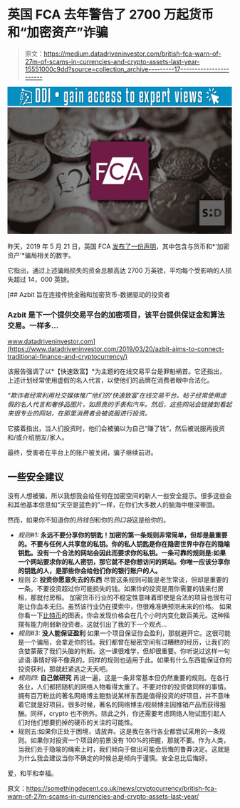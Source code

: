 # 英国 FCA 去年警告了 2700 万起货币和“加密资产”诈骗

> 原文：<https://medium.datadriveninvestor.com/british-fca-warn-of-27m-of-scams-in-currencies-and-crypto-assets-last-year-15551000c9dd?source=collection_archive---------17----------------------->

[![](img/2288c10e7b00ce113b9c89c4c996a5fa.png)](http://www.track.datadriveninvestor.com/1B9E)![](img/3965b2953f1f4745a4d5ed4c8bc8b993.png)

昨天，2019 年 5 月 21 日，英国 FCA [发布了一份声明](https://www.fca.org.uk/news/press-releases/over-27-million-reported-lost-crypto-and-forex-investment-scams)，其中包含与货币和*‘加密资产’*骗局相关的数字。

它指出，通过上述骗局损失的资金总额高达 2700 万英镑，平均每个受影响的人损失超过 14，000 英镑。

[](https://www.datadriveninvestor.com/2019/03/20/azbit-aims-to-connect-traditional-finance-and-cryptocurrency/) [## Azbit 旨在连接传统金融和加密货币-数据驱动的投资者

### Azbit 是下一个提供交易平台的加密项目，该平台提供保证金和算法交易。一样多…

www.datadriveninvestor.com](https://www.datadriveninvestor.com/2019/03/20/azbit-aims-to-connect-traditional-finance-and-cryptocurrency/) 

该报告强调了以*【快速致富】*为主题的在线交易平台是罪魁祸首。它还指出，上述计划经常使用虚假的名人代言，以使他们的品牌在消费者眼中合法化。

*“欺诈者经常利用社交媒体推广他们的‘快速致富’在线交易平台。帖子经常使用虚假的名人代言和奢侈品图片，如昂贵的手表和汽车。然后，这些网站会链接到看起来很专业的网站，在那里消费者会被说服进行投资。*

它接着指出，当人们投资时，他们会被骗以为自己“赚了钱”，然后被说服再投资和/或介绍朋友/家人。

最终，受害者在平台上的账户被关闭，骗子继续前进。

## 一些安全建议

没有人想被骗，所以我想我会给任何在加密空间的新人一些安全提示。很多这些会和其他基本信息如“天空是蓝色的”一样，在你们大多数人的脑海中根深蒂固。

然而，如果你不知道你的*热钱包*和你的*热口袋*这是给你的。

*   *规则#1:* **永远不要分享你的钥匙！加密的第一条规则非常简单，但却是最重要的。不要与任何人共享您的私钥。你的私人钥匙是你在隐密世界中存在的隐喻钥匙。没有一个合法的网站会因此而要求你的私钥。一条可靠的规则是:如果一个网站要求你的私人密钥，那它就不是你想访问的网站。你唯一应该分享你的钥匙的人，是那些你会给他们你的银行账户的人。**
*   规则 2: **投资你愿意失去的东西** 尽管这条规则可能是老生常谈，但却是重要的一条。不要投资超过你可能损失的钱。如果你的投资是用你需要的钱来付房租，那就付房租。
    加密货币行业的不稳定性意味着即使是合法的项目也很有可能让你血本无归。虽然该行业仍在摸索中，但很难准确预测未来的价格。
    如果你看一下[比特币](https://somethingdecent.co.uk/tag/bitcoin/)的图表，你会发现价格会在几个小时内变化数百美元。这种摇摆有能力削弱新投资者。这就引出了我的下一个观点…
*   *规则#3:* **没人能保证盈利** 如果一个项目保证你会盈利，那就避开它。这很可能是一个骗局，会拿走你的钱。我们都曾在秘密空间有过糟糕的经历，让我们的贪婪蒙蔽了我们头脑的判断。这一课很难学，但却很重要。你听说过这样一句谚语:事情好得不像真的。同样的规则也适用于此。如果有什么东西能保证你的投资获利，那就赶紧逃之夭夭吧。
*   *规则四:* **自己做研究** 再说一遍，这是一条非常基本但仍然重要的规则。在各行各业，人们都把随机的网络人物看得太重了。不要对你的投资做同样的事情。拥有百万粉丝的著名网络博主鲍勃说某样东西是值得投资的好项目，并不意味着它就是好项目。很多时候，著名的网络博主/视频博主因推销产品而获得报酬。同样，crypto 也不例外。除此之外，你还需要考虑网络人物试图引起人们对他们想要扔掉的硬币的关注的可能性。
*   规则五:如果你正处于困境，请放弃。这是我在各行各业都尝试采用的一条规则。如果你对投资一个项目的前景没有 100%的把握，那就不要。作为人类，当我们处于隐喻的绳索上时，我们倾向于做出可能会后悔的鲁莽决定。这就是为什么我会建议当你不确定的时候总是倾向于谨慎。安全总比后悔好。

爱，和平和幸福。

原文：<https://somethingdecent.co.uk/news/cryptocurrency/british-fca-warn-of-27m-scams-in-currencies-and-crypto-assets-last-year/>